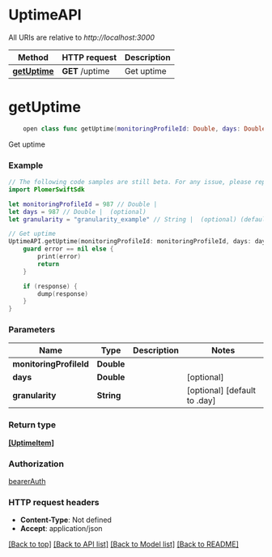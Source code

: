 # UptimeAPI

All URIs are relative to *http://localhost:3000*

Method | HTTP request | Description
------------- | ------------- | -------------
[**getUptime**](UptimeAPI.md#getuptime) | **GET** /uptime | Get uptime


# **getUptime**
```swift
    open class func getUptime(monitoringProfileId: Double, days: Double? = nil, granularity: Granularity_getUptime? = nil, completion: @escaping (_ data: [UptimeItem]?, _ error: Error?) -> Void)
```

Get uptime

### Example
```swift
// The following code samples are still beta. For any issue, please report via http://github.com/OpenAPITools/openapi-generator/issues/new
import PlomerSwiftSdk

let monitoringProfileId = 987 // Double | 
let days = 987 // Double |  (optional)
let granularity = "granularity_example" // String |  (optional) (default to .day)

// Get uptime
UptimeAPI.getUptime(monitoringProfileId: monitoringProfileId, days: days, granularity: granularity) { (response, error) in
    guard error == nil else {
        print(error)
        return
    }

    if (response) {
        dump(response)
    }
}
```

### Parameters

Name | Type | Description  | Notes
------------- | ------------- | ------------- | -------------
 **monitoringProfileId** | **Double** |  | 
 **days** | **Double** |  | [optional] 
 **granularity** | **String** |  | [optional] [default to .day]

### Return type

[**[UptimeItem]**](UptimeItem.md)

### Authorization

[bearerAuth](../README.md#bearerAuth)

### HTTP request headers

 - **Content-Type**: Not defined
 - **Accept**: application/json

[[Back to top]](#) [[Back to API list]](../README.md#documentation-for-api-endpoints) [[Back to Model list]](../README.md#documentation-for-models) [[Back to README]](../README.md)

